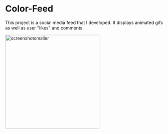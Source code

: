 # Color-Feed
This project is a social media feed that I developed. It displays animated gifs as well as user "likes" and comments.

<img width="300" alt="screenshotsmaller" src="https://cloud.githubusercontent.com/assets/13486833/23242747/85f80ebc-f92f-11e6-968e-670d15588403.png">
